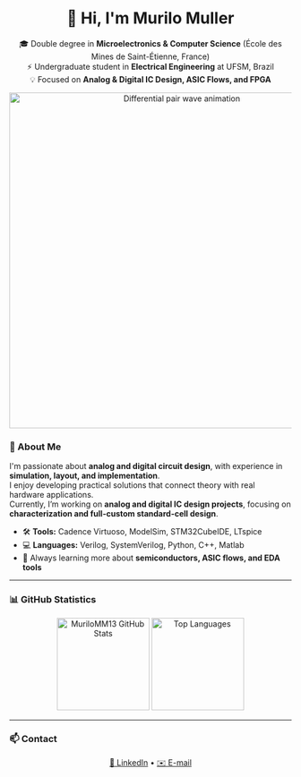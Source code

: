 <h1 align="center">👋 Hi, I'm Murilo Muller</h1>

<p align="center">
  🎓 Double degree in <b>Microelectronics & Computer Science</b> (École des Mines de Saint-Étienne, France)<br>
  ⚡ Undergraduate student in <b>Electrical Engineering</b> at UFSM, Brazil<br>
  💡 Focused on <b>Analog & Digital IC Design, ASIC Flows, and FPGA</b>
</p>

<!-- Differential pair wave divider -->
<p align="center">
  <img src="assets/differential_wave.svg" width="600" alt="Differential pair wave animation">
</p>

### 🧠 About Me

I'm passionate about **analog and digital circuit design**, with experience in **simulation, layout, and implementation**.  
I enjoy developing practical solutions that connect theory with real hardware applications.  
Currently, I’m working on **analog and digital IC design projects**, focusing on **characterization and full-custom standard-cell design**.

- 🛠️ **Tools:** Cadence Virtuoso, ModelSim, STM32CubeIDE, LTspice  
- 💻 **Languages:** Verilog, SystemVerilog, Python, C++, Matlab  
- 🚀 Always learning more about **semiconductors, ASIC flows, and EDA tools**

---

### 📊 GitHub Statistics

<div align="center">

  <img 
    src="https://github-readme-stats.vercel.app/api?username=MuriloMM13&show_icons=true&theme=transparent&hide_border=true&include_all_commits=true&count_private=true&cache_seconds=1800" 
    alt="MuriloMM13 GitHub Stats" 
    height="165"
  />
  <img 
    src="https://github-readme-stats.vercel.app/api/top-langs/?username=MuriloMM13&layout=compact&theme=transparent&hide_border=true&langs_count=8&hide=html,css,shell&cache_seconds=1800" 
    alt="Top Languages" 
    height="165"
  />

</div>

---

### 📫 Contact

<div align="center">

[💼 LinkedIn](https://www.linkedin.com/in/murilomuller7/) • [✉️ E-mail](mailto:murimattosmuller@gmail.com)

</div>

